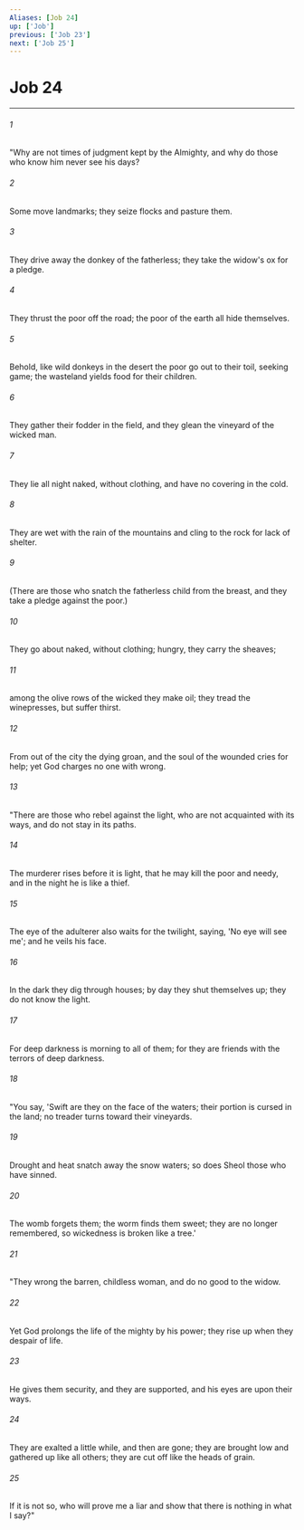 ```yaml
---
Aliases: [Job 24]
up: ['Job']
previous: ['Job 23']
next: ['Job 25']
---
```

# Job 24
***



###### 1 
"Why are not times of judgment kept by the Almighty, and why do those who know him never see his days? 

###### 2 
Some move landmarks; they seize flocks and pasture them. 

###### 3 
They drive away the donkey of the fatherless; they take the widow's ox for a pledge. 

###### 4 
They thrust the poor off the road; the poor of the earth all hide themselves. 

###### 5 
Behold, like wild donkeys in the desert the poor go out to their toil, seeking game; the wasteland yields food for their children. 

###### 6 
They gather their fodder in the field, and they glean the vineyard of the wicked man. 

###### 7 
They lie all night naked, without clothing, and have no covering in the cold. 

###### 8 
They are wet with the rain of the mountains and cling to the rock for lack of shelter. 

###### 9 
(There are those who snatch the fatherless child from the breast, and they take a pledge against the poor.) 

###### 10 
They go about naked, without clothing; hungry, they carry the sheaves; 

###### 11 
among the olive rows of the wicked they make oil; they tread the winepresses, but suffer thirst. 

###### 12 
From out of the city the dying groan, and the soul of the wounded cries for help; yet God charges no one with wrong. 

###### 13 
"There are those who rebel against the light, who are not acquainted with its ways, and do not stay in its paths. 

###### 14 
The murderer rises before it is light, that he may kill the poor and needy, and in the night he is like a thief. 

###### 15 
The eye of the adulterer also waits for the twilight, saying, 'No eye will see me'; and he veils his face. 

###### 16 
In the dark they dig through houses; by day they shut themselves up; they do not know the light. 

###### 17 
For deep darkness is morning to all of them; for they are friends with the terrors of deep darkness. 

###### 18 
"You say, 'Swift are they on the face of the waters; their portion is cursed in the land; no treader turns toward their vineyards. 

###### 19 
Drought and heat snatch away the snow waters; so does Sheol those who have sinned. 

###### 20 
The womb forgets them; the worm finds them sweet; they are no longer remembered, so wickedness is broken like a tree.' 

###### 21 
"They wrong the barren, childless woman, and do no good to the widow. 

###### 22 
Yet God prolongs the life of the mighty by his power; they rise up when they despair of life. 

###### 23 
He gives them security, and they are supported, and his eyes are upon their ways. 

###### 24 
They are exalted a little while, and then are gone; they are brought low and gathered up like all others; they are cut off like the heads of grain. 

###### 25 
If it is not so, who will prove me a liar and show that there is nothing in what I say?"
